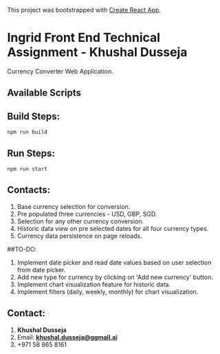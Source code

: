 This project was bootstrapped with [Create React App](https://github.com/facebook/create-react-app).

# Ingrid Front End Technical Assignment - Khushal Dusseja
Currency Converter Web Application.

## Available Scripts

## Build Steps:
```
npm run build
```

## Run Steps:
```
npm run start
```

## Contacts:
1. Base currency selection for conversion.
2. Pre populated three currencies - USD, GBP, SGD.
3. Selection for any other currency conversion.
4. Historic data view on pre selected dates for all four currency types.
4. Currency data persistence on page reloads.

##TO-DO:
1. Implement date picker and read date values based on user selection from date picker.
2. Add new type for currency by clicking on 'Add new currency' button.
3. Implement chart visualization feature for historic data.
4. Implement filters (daily, weekly, monthly) for chart visualization.

## Contact:
1. **Khushal Dusseja**
2. Email: **khushal.dusseja@ggmail.ai**
3. +971 58 865 8161
        
